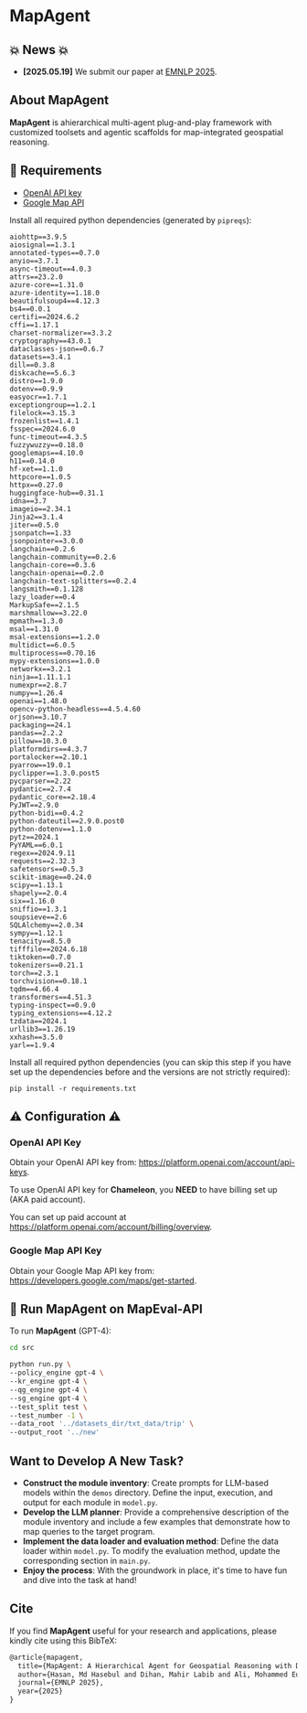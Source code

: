 # MapAgent



## 💥 News 💥

- **[2025.05.19]** We submit our paper at [EMNLP 2025](https://2025.emnlp.org/). 


## About MapAgent

**MapAgent** is ahierarchical multi-agent plug-and-play framework with customized toolsets and
agentic scaffolds for map-integrated geospatial reasoning.

## 🐙 Requirements

- [OpenAI API key](https://platform.openai.com/account/api-keys)
- [Google Map API](https://developers.google.com/maps/get-started)

Install all required python dependencies (generated by `pipreqs`):

```
aiohttp==3.9.5
aiosignal==1.3.1
annotated-types==0.7.0
anyio==3.7.1
async-timeout==4.0.3
attrs==23.2.0
azure-core==1.31.0
azure-identity==1.18.0
beautifulsoup4==4.12.3
bs4==0.0.1
certifi==2024.6.2
cffi==1.17.1
charset-normalizer==3.3.2
cryptography==43.0.1
dataclasses-json==0.6.7
datasets==3.4.1
dill==0.3.8
diskcache==5.6.3
distro==1.9.0
dotenv==0.9.9
easyocr==1.7.1
exceptiongroup==1.2.1
filelock==3.15.3
frozenlist==1.4.1
fsspec==2024.6.0
func-timeout==4.3.5
fuzzywuzzy==0.18.0
googlemaps==4.10.0
h11==0.14.0
hf-xet==1.1.0
httpcore==1.0.5
httpx==0.27.0
huggingface-hub==0.31.1
idna==3.7
imageio==2.34.1
Jinja2==3.1.4
jiter==0.5.0
jsonpatch==1.33
jsonpointer==3.0.0
langchain==0.2.6
langchain-community==0.2.6
langchain-core==0.3.6
langchain-openai==0.2.0
langchain-text-splitters==0.2.4
langsmith==0.1.128
lazy_loader==0.4
MarkupSafe==2.1.5
marshmallow==3.22.0
mpmath==1.3.0
msal==1.31.0
msal-extensions==1.2.0
multidict==6.0.5
multiprocess==0.70.16
mypy-extensions==1.0.0
networkx==3.2.1
ninja==1.11.1.1
numexpr==2.8.7
numpy==1.26.4
openai==1.48.0
opencv-python-headless==4.5.4.60
orjson==3.10.7
packaging==24.1
pandas==2.2.2
pillow==10.3.0
platformdirs==4.3.7
portalocker==2.10.1
pyarrow==19.0.1
pyclipper==1.3.0.post5
pycparser==2.22
pydantic==2.7.4
pydantic_core==2.18.4
PyJWT==2.9.0
python-bidi==0.4.2
python-dateutil==2.9.0.post0
python-dotenv==1.1.0
pytz==2024.1
PyYAML==6.0.1
regex==2024.9.11
requests==2.32.3
safetensors==0.5.3
scikit-image==0.24.0
scipy==1.13.1
shapely==2.0.4
six==1.16.0
sniffio==1.3.1
soupsieve==2.6
SQLAlchemy==2.0.34
sympy==1.12.1
tenacity==8.5.0
tifffile==2024.6.18
tiktoken==0.7.0
tokenizers==0.21.1
torch==2.3.1
torchvision==0.18.1
tqdm==4.66.4
transformers==4.51.3
typing-inspect==0.9.0
typing_extensions==4.12.2
tzdata==2024.1
urllib3==1.26.19
xxhash==3.5.0
yarl==1.9.4

```

Install all required python dependencies (you can skip this step if you have set up the dependencies before and the versions are not strictly required):

```
pip install -r requirements.txt
```

## ⚠️ Configuration ⚠️

### OpenAI API Key

Obtain your OpenAI API key from: https://platform.openai.com/account/api-keys.

To use OpenAI API key for **Chameleon**, you **NEED** to have billing set up (AKA paid account).

You can set up paid account at https://platform.openai.com/account/billing/overview.

### Google Map API Key

Obtain your Google Map API key from: https://developers.google.com/maps/get-started.

## 🤖 Run MapAgent on MapEval-API

To run **MapAgent** (GPT-4):

```sh
cd src

python run.py \
--policy_engine gpt-4 \
--kr_engine gpt-4 \
--qg_engine gpt-4 \
--sg_engine gpt-4 \
--test_split test \
--test_number -1 \
--data_root '../datasets_dir/txt_data/trip' \
--output_root '../new'
```

## Want to Develop A New Task?

- **Construct the module inventory**: Create prompts for LLM-based models within the `demos` directory. Define the input, execution, and output for each module in `model.py`.
- **Develop the LLM planner**: Provide a comprehensive description of the module inventory and include a few examples that demonstrate how to map queries to the target program.
- **Implement the data loader and evaluation method**: Define the data loader within `model.py`. To modify the evaluation method, update the corresponding section in `main.py`.
- **Enjoy the process**: With the groundwork in place, it's time to have fun and dive into the task at hand!

## Cite

If you find **MapAgent** useful for your research and applications, please kindly cite using this BibTeX:

```latex
@article{mapagent,
  title={MapAgent: A Hierarchical Agent for Geospatial Reasoning with Dynamic Map Tool Integration},
  author={Hasan, Md Hasebul and Dihan, Mahir Labib and Ali, Mohammed Eunus and Parvez, Md Rizwan},
  journal={EMNLP 2025},
  year={2025}
}
```
